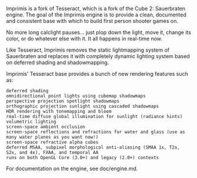 Imprimis is a fork of Tesseract, which is a fork of the Cube 2: Sauerbraten engine. The goal of the Imprimis engine is to provide a clean, documented and consistent base with which to build first person shooter games on.

No more long calclight pauses... just plop down the light, move it, change its color, or do whatever else with it. It all happens in real-time now.

Like Tesseract, Imprimis removes the static lightmapping system of Sauerbraten and replaces it with completely dynamic lighting system based on deferred shading and shadowmapping.

Imprimis' Tesseract base provides a bunch of new rendering features such as:

    deferred shading
    omnidirectional point lights using cubemap shadowmaps
    perspective projection spotlight shadowmaps
    orthographic projection sunlight using cascaded shadowmaps
    HDR rendering with tonemapping and bloom
    real-time diffuse global illumination for sunlight (radiance hints)
    volumetric lighting
    screen-space ambient occlusion
    screen-space reflections and refractions for water and glass (use as many water planes as you want now!)
    screen-space refractive alpha cubes
    deferred MSAA, subpixel morphological anti-aliasing (SMAA 1x, T2x, S2x, and 4x), FXAA, and temporal AA
    runs on both OpenGL Core (3.0+) and legacy (2.0+) contexts

For documentation on the engine, see doc/engine.md.
